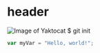 # header
![Image of Yaktocat](https://octodex.github.com/images/yaktocat.png)
$ git init
``` javascript
var myVar = "Hello, world!";
```
